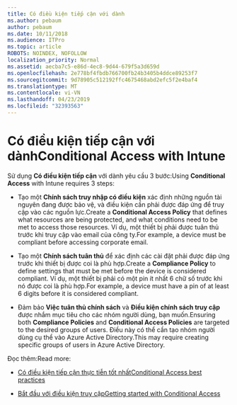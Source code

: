```yaml
---
title: Có điều kiện tiếp cận với dành
ms.author: pebaum
author: pebaum
ms.date: 10/11/2018
ms.audience: ITPro
ms.topic: article
ROBOTS: NOINDEX, NOFOLLOW
localization_priority: Normal
ms.assetid: aecba7c5-e86d-4ec8-9d44-679f5a3d659d
ms.openlocfilehash: 2e778bf4fbdb766700fb24b3405b4ddce89253f7
ms.sourcegitcommit: 9d78905c512192ffc4675468abd2efc5f2e4baf4
ms.translationtype: MT
ms.contentlocale: vi-VN
ms.lasthandoff: 04/23/2019
ms.locfileid: "32393563"
---
```

# <a name="conditional-access-with-intune"></a><span data-ttu-id="ae4a8-102">Có điều kiện tiếp cận với dành</span><span class="sxs-lookup"><span data-stu-id="ae4a8-102">Conditional Access with Intune</span></span>

<span data-ttu-id="ae4a8-103">Sử dụng **Có điều kiện tiếp cận** với dành yêu cầu 3 bước:</span><span class="sxs-lookup"><span data-stu-id="ae4a8-103">Using **Conditional Access** with Intune requires 3 steps:</span></span> 
  
- <span data-ttu-id="ae4a8-104">Tạo một **Chính sách truy nhập có điều kiện** xác định những nguồn tài nguyên đang được bảo vệ, và điều kiện cần phải được đáp ứng để truy cập vào các nguồn lực.</span><span class="sxs-lookup"><span data-stu-id="ae4a8-104">Create a **Conditional Access Policy** that defines what resources are being protected, and what conditions need to be met to access those resources.</span></span> <span data-ttu-id="ae4a8-105">Ví dụ, một thiết bị phải được tuân thủ trước khi truy cập vào email của công ty.</span><span class="sxs-lookup"><span data-stu-id="ae4a8-105">For example, a device must be compliant before accessing corporate email.</span></span> 
    
- <span data-ttu-id="ae4a8-106">Tạo một **Chính sách tuân thủ** để xác định các cài đặt phải được đáp ứng trước khi thiết bị được coi là phù hợp.</span><span class="sxs-lookup"><span data-stu-id="ae4a8-106">Create a **Compliance Policy** to define settings that must be met before the device is considered compliant.</span></span> <span data-ttu-id="ae4a8-107">Ví dụ, một thiết bị phải có một pin ít nhất 6 chữ số trước khi nó được coi là phù hợp.</span><span class="sxs-lookup"><span data-stu-id="ae4a8-107">For example, a device must have a pin of at least 6 digits before it is considered compliant.</span></span> 
    
- <span data-ttu-id="ae4a8-108">Đảm bảo **Việc tuân thủ chính sách** và **Điều kiện chính sách truy cập** được nhắm mục tiêu cho các nhóm người dùng, bạn muốn.</span><span class="sxs-lookup"><span data-stu-id="ae4a8-108">Ensuring both **Compliance Policies** and **Conditional Access Policies** are targeted to the desired groups of users.</span></span> <span data-ttu-id="ae4a8-109">Điều này có thể cần tạo nhóm người dùng cụ thể vào Azure Active Directory.</span><span class="sxs-lookup"><span data-stu-id="ae4a8-109">This may require creating specific groups of users in Azure Active Directory.</span></span> 
    
<span data-ttu-id="ae4a8-110">Đọc thêm:</span><span class="sxs-lookup"><span data-stu-id="ae4a8-110">Read more:</span></span>
  
- [<span data-ttu-id="ae4a8-111">Có điều kiện tiếp cận thực tiễn tốt nhất</span><span class="sxs-lookup"><span data-stu-id="ae4a8-111">Conditional Access best practices</span></span>](https://docs.microsoft.com/azure/active-directory/conditional-access/best-practices)
    
- [<span data-ttu-id="ae4a8-112">Bắt đầu với điều kiện truy cập</span><span class="sxs-lookup"><span data-stu-id="ae4a8-112">Getting started with Conditional Access </span></span>](https://docs.microsoft.com/azure/active-directory/active-directory-conditional-access-azure-portal-get-started)
    

